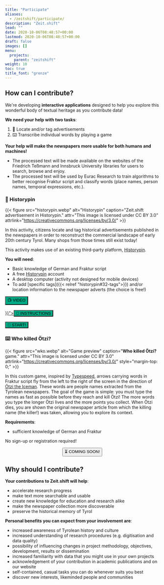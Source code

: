 ```yaml
---
title: "Participate"
aliases:
  - /zeitshift/participate/
description: "Zeit.shift"
lead: ""
date: 2020-10-06T08:48:57+00:00
lastmod: 2020-10-06T08:48:57+00:00
draft: false
images: []
menu:
  projects:
    parent: "zeitshift"
weight: 10
toc: true
title_font: "grenze"
---
```



## How can I contribute?

We're developing **interactive applications** designed to help you explore this wonderful body of textual heritage as you contribute data!

**We need your help with two tasks**:
1. 📍 Locate and/or tag advertisements
2. ⌨️ Transcribe individual words by playing a game

**Your help will make the newspapers more usable for both humans and machines!**
- The processed text will be made available on the websites of the Friedrich Teßmann and Innsbruck University libraries for users to search, browse and enjoy.
- The processed text will be used by Eurac Research to train algorithms to better recognise Fraktur script and classify words (place names, person names, temporal expressions, etc.).


### 📍 Historypin

{{< figure src="historypin.webp" alt="Historypin" caption="Zeit.shift advertisement in Historypin." attr="This image is licensed under CC BY 3.0" attrlink="https://creativecommons.org/licenses/by/3.0/" >}}

In this activity, citizens locate and tag historical advertisements published in the newspapers in order to reconstruct the commercial landscape of early 20th century Tyrol. Many shops from those times still exist today!

This activity makes use of an existing third-party platform, [Historypin](https://www.historypin.org/en/).

**You will need**:

- Basic knowledge of German and Fraktur script
- A free <a href="https://www.historypin.org" target="_blank">Historypin</a> account
- A desktop computer (activity not designed for mobile devices)
- To add [specific tags]({{< relref "historypin#32-tags">}}) and/or location information to the newspaper adverts (the choice is free!)


<div class="row justify-content-center text-center">
  <div class="col-lg-4" style="padding-left:0; padding-right:0;">
     <a href="https://all4ling.eurac.edu/zeitshift/historypin/tutorial"><button type="button" class="btn btn-success" style="background-color: #00A984;">📺 VIDEO</button></a>
     <br /><br />
  </div>

  <div class="col-lg-4" style="padding-left:0; padding-right:0;">
    <a href="{{< relref "historypin">}}"><button type="button" class="btn btn-success" style="background-color: #00A984;">📃 INSTRUCTIONS</button></a>
    <br /><br />
  </div>

  <div class="col-lg-4" style="padding-left: 0; padding-right: 0;">
    <a href="https://www.historypin.org/en/zeit-shift/geo/46.494565,11.347343,17/bounds/46.492353,11.345021,46.496777,11.349665/search/tag:zu lokalizieren,tag:zu taggen/sort/-date_taken/paging/1" target="_blank" title="Opens in new tab"><button type="button" class="btn btn-success" style="background-color: #00A984;">🚀 START!</button></a>
  </div>
</div>



### ⌨️ Who killed Ötzi?

{{< figure src="wko.webp" alt="Game preview" caption="**Who killed Ötzi?** game." attr="This image is licensed under CC BY 3.0" attrlink="https://creativecommons.org/licenses/by/3.0/" style="margin-top: 0;" >}}

In this custom game, inspired by [Typespeed](http://typespeed.sourceforge.net/), arrows carrying words in Fraktur script fly from the left to the right of the screen in the direction of [Ötzi the Iceman](https://www.iceman.it/en/the-iceman/). These words are people names extracted from the Tyrolean newspapers. The goal of the game is simple: you must type the names as fast as possible before they reach and kill Ötzi! The more words you type the longer Ötzi lives and the more points you collect. When Ötzi dies, you are shown the original newspaper article from which the killing name (the killer!) was taken, allowing you to explore its context.

**Requirements**:

- sufficient knowledge of German and Fraktur

No sign-up or registration required!

<p style="text-align: center"><button type="button" class="btn btn-danger">⏳ COMING SOON!</button></p>



## Why should I contribute?

**Your contributions to Zeit.shift will help**:

- accelerate research progress
- make text more searchable and usable
- create new knowledge for education and research alike
- make the newspaper collection more discoverable
- preserve the historical memory of Tyrol

**Personal benefits you can expect from your involvement are**:

- increased awareness of Tyrolean history and culture
- increased understanding of research procedures (e.g. digitisation and data quality)
- possibility of influencing changes in project methodology, objectives, development, results or dissemination
- increased familiarity with data that you might use in your own projects
- acknowledgement of your contribution in academic publications and on our website <!-- LINK TO COMMUNITY PAGE, WHEN AVAILABLE -->
- self-contained, casual tasks you can do whenever suits you best
- discover new interests, likeminded people and communities
